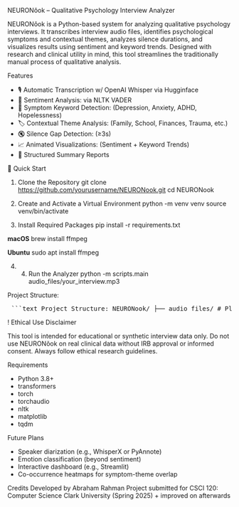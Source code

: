 NEURONǒok – Qualitative Psychology Interview Analyzer

NEURONǒok is a Python-based system for analyzing qualitative psychology interviews. 
It transcribes interview audio files, identifies psychological symptoms 
and contextual themes, analyzes silence durations, and visualizes results using 
sentiment and keyword trends. Designed with research and clinical utility in mind, 
this tool streamlines the traditionally manual process of qualitative analysis.

Features
- 🎙️ Automatic Transcription w/ OpenAI Whisper via Hugginface
- 💬 Sentiment Analysis: via NLTK VADER
- 🧠 Symptom Keyword Detection: (Depression, Anxiety, ADHD, Hopelessness)
- 🏷️ Contextual Theme Analysis: (Family, School, Finances, Trauma, etc.)
- 🔇 Silence Gap Detection: (≥3s)
- 📈 Animated Visualizations: (Sentiment + Keyword Trends)
- 📝 Structured Summary Reports


🚀 Quick Start

1. Clone the Repository
git clone https://github.com/yourusername/NEURONook.git
cd NEURONook

2) Create and Activate a Virtual Environment
python -m venv venv
source venv/bin/activate

3) Install Required Packages
pip install -r requirements.txt

**macOS**
brew install ffmpeg

**Ubuntu**
sudo apt install ffmpeg

4) 4. Run the Analyzer
python -m scripts.main audio_files/your_interview.mp3

Project Structure: 

<pre> ```text Project Structure: NEURONook/ ├── audio_files/ # Place your input MP3 files here ├── transcripts/ # Output transcripts with timestamps and sentiment ├── analysis_results/ # JSON analysis + summaries files ├── visualizations/ # Animated plots of sentiment/keyword trends └── scripts/ # Where the real work happens ├── main.py # Main pipeline runner ├── transcriber.py # Handles Whisper transcription ├── analysis.py # Sentiment, symptom, and theme analysis ├── summary.py # Summary report generator ├── visualization.py # Animated sentiment/keyword plots └── word_visualization.py # Word frequency plotting ``` </pre>

! Ethical Use Disclaimer

This tool is intended for educational or synthetic interview data only.
Do not use NEURONǒok on real clinical data without IRB approval or informed consent.
Always follow ethical research guidelines.

Requirements
- Python 3.8+
- transformers
- torch
- torchaudio
- nltk
- matplotlib
- tqdm

Future Plans
- Speaker diarization (e.g., WhisperX or PyAnnote)
- Emotion classification (beyond sentiment)
- Interactive dashboard (e.g., Streamlit)
- Co-occurrence heatmaps for symptom-theme overlap

Credits
Developed by Abraham Rahman 
Project submitted for CSCI 120: Computer Science  Clark University (Spring 2025) + improved on afterwards



